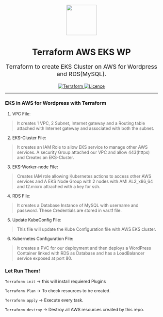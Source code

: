 <p align="center"> <img src="https://user-images.githubusercontent.com/50652676/62349836-882fef80-b51e-11e9-99e3-7b974309c7e3.png" width="100" height="100"></p>


<h1 align="center">
    Terraform AWS EKS WP
</h1>

<p align="center" style="font-size: 1.2rem;"> 
    Terraform to create EKS Cluster on AWS for Wordpress and RDS(MySQL).
     </p>

<p align="center">

<a href="https://www.terraform.io">
  <img src="https://img.shields.io/badge/Terraform-v0.13-green" alt="Terraform">
</a>
<a href="LICENSE.md">
  <img src="https://img.shields.io/badge/License-MIT-blue.svg" alt="Licence">
</a>


</p>
<p align="center">

</p>
<hr>

### EKS in AWS for Wordpress with Terraform


1. VPC File:
> It creates 1 VPC, 2 Subnet, Internet gateway and a Routing table attached with Internet gateway and associated with both the subnet.

2. EKS-Cluster File:
> It creates an IAM Role to allow EKS service to manage other AWS services. A security Group attached our VPC and allow 443(https) and Creates an EKS-Cluster.

3. EKS-Worker-node File:
> Creates IAM role allowing Kubernetes actions to access other AWS services and A EKS Node Group with 2 nodes with AMI AL2_x86_64 and t2.micro attrached with a key for ssh.

4. RDS File:
> It creates a Database Instance of MySQL with username and password. These Credentials are stored in var.tf file.

5. Update KubeConfig File:
> This file will update the Kube Configuration file with AWS EKS cluster.

6. Kubernetes Configuration File:
> It creates a PVC for our deployment and then deploys a WordPress Container linked with RDS as Database and has a LoadBalancer service exposed at port 80.

### Let Run Them!
`Terraform init` → this will install requiered Plugins

`Terraform Plan` → To check resources to be created.

`Terraform apply` → Execute every task.

`Terraform destroy` → Destroy all AWS resources created by this repo.
